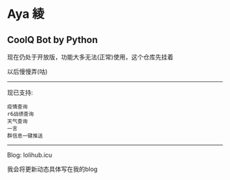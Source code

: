 # Aya 綾

 CoolQ Bot by Python
---

现在仍处于开放版，功能大多无法(正常)使用，这个仓库先挂着

以后慢慢弄(咕)

---

现已支持:

    疫情查询
    r6战绩查询
    天气查询
    一言
    群信息一键推送
---

Blog: lolihub.icu

我会将更新动态具体写在我的blog
